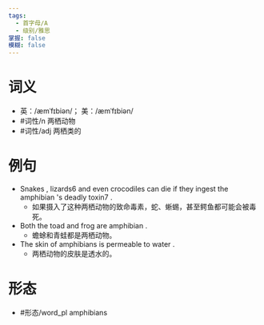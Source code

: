 ```yaml
---
tags:
  - 首字母/A
  - 级别/雅思
掌握: false
模糊: false
---
```

# 词义
- 英：/æmˈfɪbiən/； 美：/æmˈfɪbiən/
- #词性/n  两栖动物
- #词性/adj  两栖类的
# 例句
- Snakes , lizards6 and even crocodiles can die if they ingest the amphibian 's deadly toxin7 .
	- 如果摄入了这种两栖动物的致命毒素，蛇、蜥蜴，甚至鳄鱼都可能会被毒死。
- Both the toad and frog are amphibian .
	- 蟾蜍和青蛙都是两栖动物。
- The skin of amphibians is permeable to water .
	- 两栖动物的皮肤是透水的。
# 形态
- #形态/word_pl amphibians
